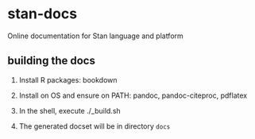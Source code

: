 # stan-docs
Online documentation for Stan language and platform

## building the docs

1.  Install R packages:  bookdown

2.  Install on OS and ensure on PATH: pandoc, pandoc-citeproc,
pdflatex

3.  In the shell, execute ./_build.sh

4.  The generated docset will be in directory `docs`
